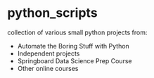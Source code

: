 # python_scripts
collection of various small python projects from:
- Automate the Boring Stuff with Python
- Independent projects
- Springboard Data Science Prep Course
- Other online courses

